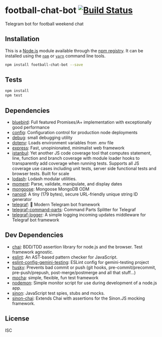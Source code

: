 # football-chat-bot [![Build Status](https://travis-ci.org/tormozz48/football-chat-bot.png?branch=master)](https://travis-ci.org/tormozz48/football-chat-bot)

Telegram bot for football weekend chat

## Installation

This is a [Node.js](https://nodejs.org/) module available through the 
[npm registry](https://www.npmjs.com/). It can be installed using the 
[`npm`](https://docs.npmjs.com/getting-started/installing-npm-packages-locally)
or 
[`yarn`](https://yarnpkg.com/en/)
command line tools.

```sh
npm install football-chat-bot --save
```

## Tests

```sh
npm install
npm test
```

## Dependencies

- [bluebird](http://ghub.io/bluebird): Full featured Promises/A+ implementation with exceptionally good performance
- [config](http://ghub.io/config): Configuration control for production node deployments
- [debug](http://ghub.io/debug): small debugging utility
- [dotenv](http://ghub.io/dotenv): Loads environment variables from .env file
- [express](http://ghub.io/express): Fast, unopinionated, minimalist web framework
- [istanbul](http://ghub.io/istanbul): Yet another JS code coverage tool that computes statement, line, function and branch coverage with module loader hooks to transparently add coverage when running tests. Supports all JS coverage use cases including unit tests, server side functional tests and browser tests. Built for scale
- [lodash](http://ghub.io/lodash): Lodash modular utilities.
- [moment](http://ghub.io/moment): Parse, validate, manipulate, and display dates
- [mongoose](http://ghub.io/mongoose): Mongoose MongoDB ODM
- [nanoid](http://ghub.io/nanoid): A tiny (179 bytes), secure URL-friendly unique string ID generator
- [telegraf](http://ghub.io/telegraf): 📡 Modern Telegram bot framework
- [telegraf-command-parts](http://ghub.io/telegraf-command-parts): Command Parts Splitter for Telegraf
- [telegraf-logger](http://ghub.io/telegraf-logger): A simple logging incoming updates middleware for Telegraf bot framework

## Dev Dependencies

- [chai](http://ghub.io/chai): BDD/TDD assertion library for node.js and the browser. Test framework agnostic.
- [eslint](http://ghub.io/eslint): An AST-based pattern checker for JavaScript.
- [eslint-config-gemini-testing](http://ghub.io/eslint-config-gemini-testing): ESLint config for gemini-testing project
- [husky](http://ghub.io/husky): Prevents bad commit or push (git hooks, pre-commit/precommit, pre-push/prepush, post-merge/postmerge and all that stuff...)
- [mocha](http://ghub.io/mocha): simple, flexible, fun test framework
- [nodemon](http://ghub.io/nodemon): Simple monitor script for use during development of a node.js app.
- [sinon](http://ghub.io/sinon): JavaScript test spies, stubs and mocks.
- [sinon-chai](http://ghub.io/sinon-chai): Extends Chai with assertions for the Sinon.JS mocking framework.

## License

ISC
